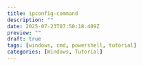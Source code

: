 ```yaml
---
title: ipconfig-command
description: ""
date: 2025-07-23T07:50:18.409Z
preview: ""
draft: true
tags: [windows, cmd, powershell, tutorial]
categories: [Windows, Tutorial]
---
```

